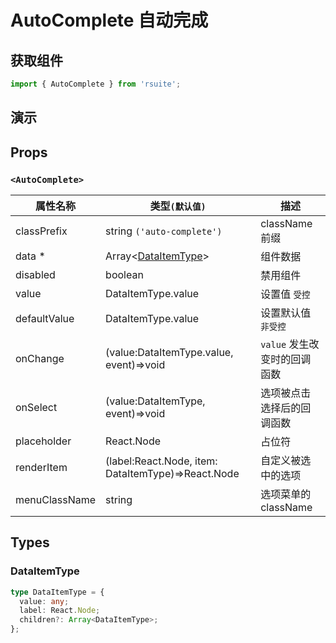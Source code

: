 # AutoComplete 自动完成

## 获取组件

```js
import { AutoComplete } from 'rsuite';
```

## 演示

<!--{demo}-->

## Props

### `<AutoComplete>`

| 属性名称      | 类型`(默认值)`                                     | 描述                         |
| ------------- | -------------------------------------------------- | ---------------------------- |
| classPrefix   | string `('auto-complete')`                         | className 前缀               |
| data \*       | Array&lt;[DataItemType](#DataItemType)&gt;         | 组件数据                     |
| disabled      | boolean                                            | 禁用组件                     |
| value         | DataItemType.value                                 | 设置值 `受控`                |
| defaultValue  | DataItemType.value                                 | 设置默认值 `非受控`          |
| onChange      | (value:DataItemType.value, event)=>void            | `value` 发生改变时的回调函数 |
| onSelect      | (value:DataItemType, event)=>void                  | 选项被点击选择后的回调函数   |
| placeholder   | React.Node                                         | 占位符                       |
| renderItem    | (label:React.Node, item: DataItemType)=>React.Node | 自定义被选中的选项           |
| menuClassName | string                                             | 选项菜单的 className         |

## Types

### DataItemType

```ts
type DataItemType = {
  value: any;
  label: React.Node;
  children?: Array<DataItemType>;
};
```
